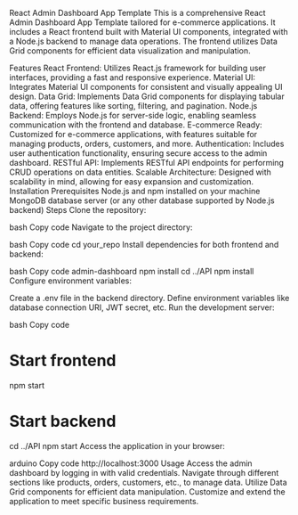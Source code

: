 React Admin Dashboard App Template
This is a comprehensive React Admin Dashboard App Template tailored for e-commerce applications. It includes a React frontend built with Material UI components, integrated with a Node.js backend to manage data operations. The frontend utilizes Data Grid components for efficient data visualization and manipulation.

Features
React Frontend: Utilizes React.js framework for building user interfaces, providing a fast and responsive experience.
Material UI: Integrates Material UI components for consistent and visually appealing UI design.
Data Grid: Implements Data Grid components for displaying tabular data, offering features like sorting, filtering, and pagination.
Node.js Backend: Employs Node.js for server-side logic, enabling seamless communication with the frontend and database.
E-commerce Ready: Customized for e-commerce applications, with features suitable for managing products, orders, customers, and more.
Authentication: Includes user authentication functionality, ensuring secure access to the admin dashboard.
RESTful API: Implements RESTful API endpoints for performing CRUD operations on data entities.
Scalable Architecture: Designed with scalability in mind, allowing for easy expansion and customization.
Installation
Prerequisites
Node.js and npm installed on your machine
MongoDB database server (or any other database supported by Node.js backend)
Steps
Clone the repository:

bash
Copy code
Navigate to the project directory:

bash
Copy code
cd your_repo
Install dependencies for both frontend and backend:

bash
Copy code
admin-dashboard
npm install
cd ../API
npm install
Configure environment variables:

Create a .env file in the backend directory.
Define environment variables like database connection URI, JWT secret, etc.
Run the development server:

bash
Copy code
# Start frontend

npm start

# Start backend
cd ../API
npm start
Access the application in your browser:

arduino
Copy code
http://localhost:3000
Usage
Access the admin dashboard by logging in with valid credentials.
Navigate through different sections like products, orders, customers, etc., to manage data.
Utilize Data Grid components for efficient data manipulation.
Customize and extend the application to meet specific business requirements.
